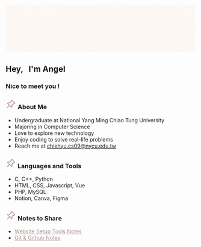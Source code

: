 ![](src/banner2.gif)

## Hey, $~$ I'm Angel

### Nice to meet you !

### <img src="src/pin.png" style="width:28px;height:28px;">   About Me
- Undergraduate at National Yang Ming Chiao Tung University
- Majoring in Computer Science
- Love to explore new technology
- Enjoy coding to solve real-life problems
- Reach me at <a href="mailto:chiehyu.cs09@nycu.edu.tw" style="color: #AF8F90;">chiehyu.cs09@nycu.edu.tw</a>

### <img src="src/pin.png" style="width:28px;height:28px;">   Languages and Tools
- C, C++, Python
- HTML, CSS, Javascript, Vue
- PHP, MySQL
- Notion, Canva, Figma

### <img src="src/pin.png" style="width:28px;height:28px;">   Notes to Share
- <a href="https://chiehyu.notion.site/Website-Setup-7afb0b5706a04524a2d4473a2b9e57f0" style="color: #AF8F90;">Website Setup Tools Notes</a>
- <a href="https://www.notion.so/chiehyu/Git-Github-70690a08cef74fe38e77760eda51364a" style="color: #AF8F90;">Git & Github Notes</a>











